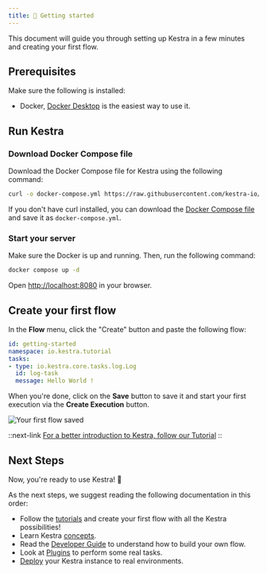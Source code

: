 ```yaml
---
title: 🚀 Getting started
---
```


This document will guide you through setting up Kestra in a few minutes and creating your first flow.

## Prerequisites

Make sure the following is installed:
- Docker, [Docker Desktop](https://docs.docker.com/get-docker/) is the easiest way to use it.

## Run Kestra

### Download Docker Compose file

Download the Docker Compose file for Kestra using the following command:

```bash
curl -o docker-compose.yml https://raw.githubusercontent.com/kestra-io/kestra/develop/docker-compose.yml
```

If you don't have curl installed, you can download the [Docker Compose file](https://github.com/kestra-io/kestra/blob/develop/docker-compose.yml) and save it as `docker-compose.yml`.

### Start your server

Make sure the Docker is up and running. Then, run the following command:

```bash
docker compose up -d
```

Open [http://localhost:8080](http://localhost:8080) in your browser.

## Create your first flow

In the **Flow** menu, click the "Create" button and paste the following flow:

```yaml
id: getting-started
namespace: io.kestra.tutorial
tasks:
- type: io.kestra.core.tasks.log.Log
  id: log-task
  message: Hello World !
```

When you're done, click on the **Save** button to save it and start your first execution via the **Create Execution** button.

![Your first flow saved](/docs/getting-started/saved.png)

::next-link
[For a better introduction to Kestra, follow our Tutorial](./02.tutorial)
::

## Next Steps

Now, you're ready to use Kestra! :rocket:

As the next steps, we suggest reading the following documentation in this order:
- Follow the [tutorials](./02.tutorial/index.md) and create your first flow with all the Kestra possibilities!
- Learn Kestra [concepts](03.concepts/index.md).
- Read the [Developer Guide](05.developer-guide/index.md) to understand how to build your own flow.
- Look at [Plugins](../plugins/index.md) to perform some real tasks.
- [Deploy](09.administrator-guide/index.md) your Kestra instance to real environments.

